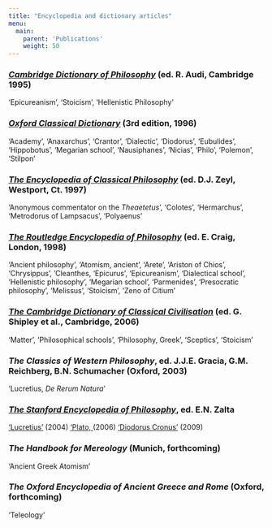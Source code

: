 ```yaml
---
title: "Encyclopedia and dictionary articles"
menu:
  main:
    parent: 'Publications'
    weight: 50
---
```


### _[Cambridge Dictionary of Philosophy](http://www.cambridge.org/uk/catalogue/catalogue.asp?isbn=0521637228)_ (ed. R. Audi, Cambridge 1995)
‘Epicureanism’, ‘Stoicism’, ‘Hellenistic Philosophy’

### _[Oxford Classical Dictionary](http://www.oup.com/uk/catalogue/?ci=9780198606413)_ (3rd edition, 1996)
‘Academy’, ‘Anaxarchus’, ‘Crantor’, ‘Dialectic’, ‘Diodorus’, ‘Eubulides’, ‘Hippobotus’, ‘Megarian school’, ‘Nausiphanes’, ‘Nicias’, ‘Philo’, ‘Polemon’, ‘Stilpon’

### _[The Encyclopedia of Classical Philosophy](http://www.amazon.com/exec/obidos/ASIN/188496494X/cdparadise-20/104-4271026-7613559)_ (ed. D.J. Zeyl, Westport, Ct. 1997)
‘Anonymous commentator on the _Theaetetus_’, ‘Colotes’, ‘Hermarchus’, ‘Metrodorus of Lampsacus’, ‘Polyaenus’

### _[The Routledge Encyclopedia of Philosophy](http://www.rep.routledge.com/index.html)_ (ed. E. Craig, London, 1998)
‘Ancient philosophy’, ‘Atomism, ancient’, ‘Arete’, ‘Ariston of Chios’, ‘Chrysippus’, ’Cleanthes, ‘Epicurus’, ‘Epicureanism’, ‘Dialectical school’, ‘Hellenistic philosophy’, ‘Megarian school’, ‘Parmenides’, ‘Presocratic philosophy’, ‘Melissus’, ‘Stoicism’, ‘Zeno of Citium’

### _[The Cambridge Dictionary of Classical Civilisation](http://www.cambridge.org/us/catalogue/catalogue.asp?isbn=0521483131)_ (ed. G. Shipley et al., Cambridge, 2006)
‘Matter’, ‘Philosophical schools’, ‘Philosophy, Greek’, ‘Sceptics’, ‘Stoicism’

### _The Classics of Western Philosophy_, ed. J.J.E. Gracia, G.M. Reichberg, B.N. Schumacher (Oxford, 2003)
‘Lucretius, _De Rerum Natura_’

### _[The Stanford Encyclopedia of Philosophy](http://plato.stanford.edu/)_, ed. E.N. Zalta
[‘Lucretius’](http://plato.stanford.edu/entries/lucretius/) (2004)
[‘Plato, ](http://plato.stanford.edu/entries/plato-cratylus/) (2006)
[‘Diodorus Cronus’](http://plato.stanford.edu/entries/diodorus-cronus/) (2009)

### _The Handbook for Mereology_ (Munich, forthcoming)

‘Ancient Greek Atomism’

### _The Oxford Encyclopedia of Ancient Greece and Rome_ (Oxford, forthcoming)

‘Teleology’
